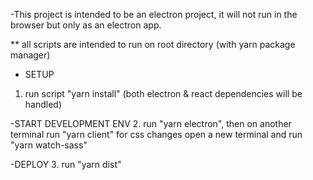 -This project is intended to be an electron project, it will not run in the browser but only as an electron app.

** all scripts are intended to run on root directory (with yarn package manager)

- SETUP
1. run script "yarn install" (both electron & react dependencies will be handled)

-START DEVELOPMENT ENV
2. run "yarn electron", then on another terminal run "yarn client" for css changes open a new terminal and run "yarn watch-sass"

-DEPLOY
3. run "yarn dist"
